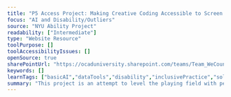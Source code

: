 ```yaml
---
title: "P5 Access Project: Making Creative Coding Accessible to Screen Reader Users"
focus: "AI and Disability/Outliers"
source: "NYU Ability Project"
readability: ["Intermediate"]
type: "Website Resource"
toolPurpose: []
toolAccessibilityIssues: []
openSource: true
sharePointUrl: "https://ocaduniversity.sharepoint.com/teams/Team_WeCount/Shared%20Documents/Resources%20and%20Tools/Literature%20(curated)/NYU%20Ability%20Project.pdf"
keywords: []
learnTags: ["basicAI","dataTools","disability","inclusivePractice","solution"]
summary: "This project is an attempt to level the playing field with people who have low vision or blindness and want to learn to code. "
---
```


